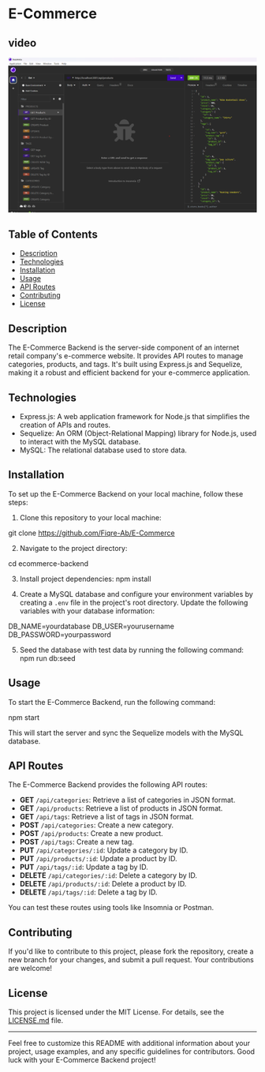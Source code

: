 # E-Commerce

## video
[![E-Commerce Backend Video](Assets/E-commerce-image.png)](https://drive.google.com/file/d/1Wn87D12TFdE0tb8L1odG_WU18dgZ6qXw/view?usp=drive_link)

## Table of Contents
- [Description](#description)
- [Technologies](#technologies)
- [Installation](#installation)
- [Usage](#usage)
- [API Routes](#api-routes)
- [Contributing](#contributing)
- [License](#license)

## Description
The E-Commerce Backend is the server-side component of an internet retail company's e-commerce website. It provides API routes to manage categories, products, and tags. It's built using Express.js and Sequelize, making it a robust and efficient backend for your e-commerce application.

## Technologies
- Express.js: A web application framework for Node.js that simplifies the creation of APIs and routes.
- Sequelize: An ORM (Object-Relational Mapping) library for Node.js, used to interact with the MySQL database.
- MySQL: The relational database used to store data.

## Installation
To set up the E-Commerce Backend on your local machine, follow these steps:

1. Clone this repository to your local machine:

git clone https://github.com/Fiqre-Ab/E-Commerce


2. Navigate to the project directory:

cd ecommerce-backend

3. Install project dependencies:
npm install


4. Create a MySQL database and configure your environment variables by creating a `.env` file in the project's root directory. Update the following variables with your database information:

DB_NAME=yourdatabase
DB_USER=yourusername
DB_PASSWORD=yourpassword

5. Seed the database with test data by running the following command:
npm run db:seed


## Usage
To start the E-Commerce Backend, run the following command:

npm start


This will start the server and sync the Sequelize models with the MySQL database.

## API Routes
The E-Commerce Backend provides the following API routes:

- **GET** `/api/categories`: Retrieve a list of categories in JSON format.
- **GET** `/api/products`: Retrieve a list of products in JSON format.
- **GET** `/api/tags`: Retrieve a list of tags in JSON format.
- **POST** `/api/categories`: Create a new category.
- **POST** `/api/products`: Create a new product.
- **POST** `/api/tags`: Create a new tag.
- **PUT** `/api/categories/:id`: Update a category by ID.
- **PUT** `/api/products/:id`: Update a product by ID.
- **PUT** `/api/tags/:id`: Update a tag by ID.
- **DELETE** `/api/categories/:id`: Delete a category by ID.
- **DELETE** `/api/products/:id`: Delete a product by ID.
- **DELETE** `/api/tags/:id`: Delete a tag by ID.

You can test these routes using tools like Insomnia or Postman.

## Contributing
If you'd like to contribute to this project, please fork the repository, create a new branch for your changes, and submit a pull request. Your contributions are welcome!

## License
This project is licensed under the MIT License. For details, see the [LICENSE.md](LICENSE.md) file.

---

Feel free to customize this README with additional information about your project, usage examples, and any specific guidelines for contributors. Good luck with your E-Commerce Backend project!





